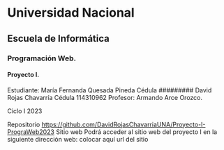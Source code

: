 # Universidad Nacional 
## Escuela de Informática 
### Programación Web.

#### Proyecto I.

Estudiante: 
María Fernanda Quesada Pineda
Cédula
#########
David Rojas Chavarría
Cédula
114310962
Profesor:
Armando Arce Orozco.

Ciclo I 2023

Repositorio
	https://github.com/DavidRojasChavarriaUNA/Proyecto-I-PrograWeb2023
Sitio web
Podrá acceder al sitio web del proyecto I en la siguiente dirección web:
	colocar aquí url del sitio